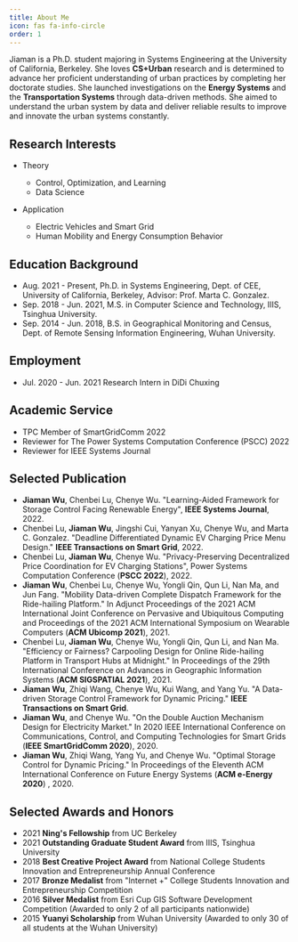 ```yaml
---
title: About Me
icon: fas fa-info-circle
order: 1
---
```

Jiaman is a Ph.D. student majoring in Systems Engineering at the University of California, Berkeley. She loves **CS+Urban** research and is determined to advance her proficient understanding of urban practices by completing her doctorate studies. She launched investigations on the **Energy Systems** and the **Transportation Systems** through data-driven methods. She aimed to understand the urban system by data and deliver reliable results to improve and innovate the urban systems constantly. 

## Research Interests

* Theory
    - Control, Optimization, and Learning
    - Data Science
  
* Application
    - Electric Vehicles and Smart Grid
    - Human Mobility and Energy Consumption Behavior

## Education Background 

* Aug. 2021 - Present, Ph.D. in Systems Engineering, Dept. of CEE, University of California, Berkeley, Advisor: Prof. Marta C. Gonzalez.
* Sep. 2018 - Jun. 2021, M.S. in Computer Science and Technology, IIIS, Tsinghua University.
* Sep. 2014 - Jun. 2018, B.S. in Geographical Monitoring and Census, Dept. of Remote Sensing Information Engineering, Wuhan University.

## Employment

* Jul. 2020 - Jun. 2021 Research Intern in DiDi Chuxing

## Academic Service

* TPC Member of SmartGridComm 2022
* Reviewer for The Power Systems Computation Conference (PSCC) 2022
* Reviewer for IEEE Systems Journal

## Selected Publication

* **Jiaman Wu**, Chenbei Lu, Chenye Wu. "Learning-Aided Framework for Storage Control Facing Renewable Energy", **IEEE Systems Journal**, 2022.
* Chenbei Lu, **Jiaman Wu**, Jingshi Cui, Yanyan Xu, Chenye Wu, and Marta C. Gonzalez. "Deadline Differentiated Dynamic EV Charging Price Menu Design." **IEEE Transactions on Smart Grid**, 2022.
* Chenbei Lu, **Jiaman Wu**, Chenye Wu. "Privacy-Preserving Decentralized Price Coordination for EV Charging Stations", Power Systems Computation Conference (**PSCC 2022**), 2022.
* **Jiaman Wu**, Chenbei Lu, Chenye Wu, Yongli Qin, Qun Li, Nan Ma, and Jun Fang. "Mobility Data-driven Complete Dispatch Framework for the Ride-hailing Platform." In Adjunct Proceedings of the 2021 ACM International Joint Conference on Pervasive and Ubiquitous Computing and Proceedings of the 2021 ACM International Symposium on Wearable Computers (**ACM Ubicomp 2021**), 2021.
* Chenbei Lu, **Jiaman Wu**, Chenye Wu, Yongli Qin, Qun Li, and Nan Ma. "Efficiency or Fairness? Carpooling Design for Online Ride-hailing Platform in Transport Hubs at Midnight." In Proceedings of the 29th International Conference on Advances in Geographic Information Systems (**ACM SIGSPATIAL 2021**), 2021.
* **Jiaman Wu**, Zhiqi Wang, Chenye Wu, Kui Wang, and Yang Yu. "A Data-driven Storage Control Framework for Dynamic Pricing." **IEEE Transactions on Smart Grid**.
* **Jiaman Wu**, and Chenye Wu. "On the Double Auction Mechanism Design for Electricity Market." In 2020 IEEE International Conference on Communications, Control, and Computing Technologies for Smart Grids (**IEEE SmartGridComm 2020**), 2020.
* **Jiaman Wu**, Zhiqi Wang, Yang Yu, and Chenye Wu. "Optimal Storage Control for Dynamic Pricing." In Proceedings of the Eleventh ACM International Conference on Future Energy Systems (**ACM e-Energy 2020**) , 2020.


## Selected Awards and Honors

* 2021 **Ning's Fellowship** from UC Berkeley
* 2021 **Outstanding Graduate Student Award** from IIIS, Tsinghua University
* 2018 **Best Creative Project Award** from National College Students Innovation and Entrepreneurship Annual Conference
* 2017 **Bronze Medalist** from "Internet +" College Students Innovation and Entrepreneurship Competition
* 2016 **Silver Medalist** from Esri Cup GIS Software Development Competition (Awarded to only 2 of all participants nationwide)
* 2015 **Yuanyi Scholarship** from Wuhan University (Awarded to only 30 of all students at the Wuhan University)
